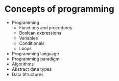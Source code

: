 # Concepts of programming

- Programming
  - Functions and procedures
  - Boolean expressions
  - Variables
  - Conditionals
  - Loops
- Programming language
- Programming paradigm
- Algorithms
- Abstract data types
- Data Structures